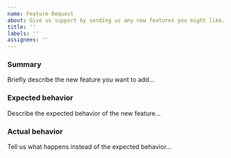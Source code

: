 ```yaml
---
name: Feature Request
about: Give us support by sending us any new features you might like.
title: ''
labels: ''
assignees: ''
---
```


### Summary

Briefly describe the new feature you want to add...

### Expected behavior

Describe the expected behavior of the new feature...

### Actual behavior

Tell us what happens instead of the expected behavior...
